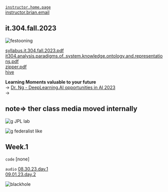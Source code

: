 [`instructor.home.page`](https://github.com/bbe2/instructor.brian)  
[instructor.brian.email](b.hhogan@snhu.edu)  

## it.304.fall.2023  
![festooning](https://github.com/bbe2/instructor.brian/assets/59778456/52834799-fe5e-49ab-80fc-24191da1224d)  

[syllabus.it.304.fall.2023.pdf](https://github.com/bbe2/instructor.brian/files/12490135/syllabus.it.304.fall.2023.pdf)  
[it304.analysis.paradigms.of..system.knowledge.ontology.and.representations.pdf](https://github.com/bbe2/instructor.brian/files/13774138/it304.analysis.paradigms.of.system.knowledge.ontology.and.representations.pdf)  
[zipper.pdf](https://github.com/bbe2/instructor.brian/files/12494131/zion.pdf)  
[hive](https://drive.google.com/drive/folders/1daLZsYcS_3Myezd8MJm_ybcF8oY_Ly4h?usp=sharing)  


**Learning Moments valuable to your future**  
-> [Dr. Ng - DeepLearning.AI opportunities in AI 2023](https://www.youtube.com/watch?v=5p248yoa3oE)  
-> 

## note=> ther class media moved internally  
![g JPL lab](https://github.com/bbe2/instructor.brian/assets/59778456/0a999b9c-e3c3-40f7-9b09-0d91b4df0537)  

![g federalist like](https://github.com/bbe2/instructor.brian/assets/59778456/c9f42e71-dd4c-4a71-a71e-bca473f97d19)  

## Week.1  
`code`  [none]

`audio` <moved to internal> 
[08.30.23.day.1](https://snhu-my.sharepoint.com/:u:/g/personal/b_hogan_snhu_edu/ESTlitFr8wZMriRoUIg5LUQBGmolCt4KVBuGVxoHu8PK9w?e=yjQa2E)  
[09.01.23.day.2](https://snhu-my.sharepoint.com/:u:/g/personal/b_hogan_snhu_edu/EdLrrSoUKzhAkhN2qORwtHYBGoJWKza_TMIV942_M0l6VQ?e=uLdedq)  





![blackhole](https://github.com/bbe2/instructor.brian/assets/59778456/5b0376a6-b2c3-4147-8501-594fc4de5f33)

